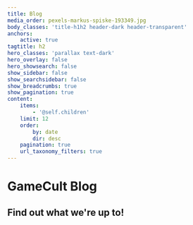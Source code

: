 ```yaml
---
title: Blog
media_order: pexels-markus-spiske-193349.jpg
body_classes: 'title-h1h2 header-dark header-transparent'
anchors:
    active: true
tagtitle: h2
hero_classes: 'parallax text-dark'
hero_overlay: false
hero_showsearch: false
show_sidebar: false
show_searchsidebar: false
show_breadcrumbs: true
show_pagination: true
content:
    items:
        - '@self.children'
    limit: 12
    order:
        by: date
        dir: desc
    pagination: true
    url_taxonomy_filters: true
---
```


# GameCult Blog
## Find out what we're up to!